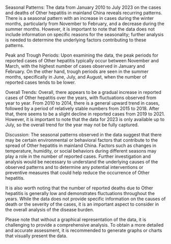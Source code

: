 Seasonal Patterns: The data from January 2010 to July 2023 on the cases and deaths of Other hepatitis in mainland China reveals recurring patterns. There is a seasonal pattern with an increase in cases during the winter months, particularly from November to February, and a decrease during the summer months. However, it is important to note that the data does not include information on specific reasons for the seasonality; further analysis is needed to determine the underlying factors contributing to these patterns.

Peak and Trough Periods: Upon examining the data, the peak periods for reported cases of Other hepatitis typically occur between November and March, with the highest number of cases observed in January and February. On the other hand, trough periods are seen in the summer months, specifically in June, July, and August, when the number of reported cases tends to be lower.

Overall Trends: Overall, there appears to be a gradual increase in reported cases of Other hepatitis over the years, with fluctuations observed from year to year. From 2010 to 2014, there is a general upward trend in cases, followed by a period of relatively stable numbers from 2015 to 2018. After that, there seems to be a slight decline in reported cases from 2019 to 2021. However, it is important to note that the data for 2023 is only available up to July, so the overall trend for the year may not be fully captured.

Discussion: The seasonal patterns observed in the data suggest that there may be certain environmental or behavioral factors that contribute to the spread of Other hepatitis in mainland China. Factors such as changes in temperature, humidity, or social behaviors during different seasons may play a role in the number of reported cases. Further investigation and analysis would be necessary to understand the underlying causes of the observed patterns and to determine any potential interventions or preventive measures that could help reduce the occurrence of Other hepatitis.

It is also worth noting that the number of reported deaths due to Other hepatitis is generally low and demonstrates fluctuations throughout the years. While the data does not provide specific information on the causes of death or the severity of the cases, it is an important aspect to consider in the overall analysis of the disease burden.

Please note that without a graphical representation of the data, it is challenging to provide a comprehensive analysis. To obtain a more detailed and accurate assessment, it is recommended to generate graphs or charts that visually present the data.